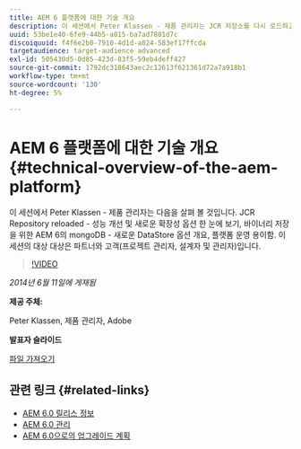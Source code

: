 ```yaml
---
title: AEM 6 플랫폼에 대한 기술 개요
description: 이 세션에서 Peter Klassen - 제품 관리자는 JCR 저장소를 다시 로드하고 성능을 개선하며 새로운 확장성 옵션을 찾습니다.
uuid: 53be1e40-6fe9-44b5-a015-ba7ad7801d7c
discoiquuid: f4f6e2b0-7910-4d1d-a024-583ef17ffcda
targetaudience: target-audience advanced
exl-id: 505430d5-0d85-423d-83f5-59eb4deff427
source-git-commit: 1792dc318643aec2c12613f621361d72a7a918b1
workflow-type: tm+mt
source-wordcount: '130'
ht-degree: 5%

---
```


# AEM 6 플랫폼에 대한 기술 개요{#technical-overview-of-the-aem-platform}

이 세션에서 Peter Klassen - 제품 관리자는 다음을 살펴 볼 것입니다. JCR Repository reloaded - 성능 개선 및 새로운 확장성 옵션 한 눈에 보기, 바이너리 저장을 위한 AEM 6의 mongoDB - 새로운 DataStore 옵션 개요, 플랫폼 운영 용이함. 이 세션의 대상 대상은 파트너와 고객(프로젝트 관리자, 설계자 및 관리자)입니다.

>[!VIDEO](https://video.tv.adobe.com/v/19517/?quality=9)

*2014년 6월 11일에 게재됨*

**제공 주체:**

Peter Klassen, 제품 관리자, Adobe

**발표자 슬라이드**

[파일 가져오기](assets/aem6-platform-whatsnew.pdf)

## 관련 링크 {#related-links}

* [AEM 6.0 릴리스 정보](https://docs.adobe.com/content/docs/en/aem/6-0/release-notes.html)
* [AEM 6.0 관리](https://docs.adobe.com/docs/en/aem/6-0/manage.html)
* [AEM 6.0으로의 업그레이드 계획](https://docs.adobe.com/content/docs/en/aem/6-0/deploy/upgrade/planning.html)
